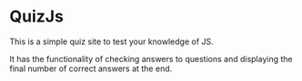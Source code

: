 # QuizJs

This is a simple quiz site to test your knowledge of JS.

It has the functionality of checking answers to questions and displaying the final number of correct answers at the end.
